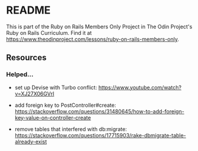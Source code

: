 # README

This is part of the Ruby on Rails Members Only Project in The Odin Project's Ruby on Rails Curriculum. Find it at https://www.theodinproject.com/lessons/ruby-on-rails-members-only.

## Resources

### Helped...
- set up Devise with Turbo conflict: https://www.youtube.com/watch?v=XJ27X06GVrI

- add foreign key to PostController#create: https://stackoverflow.com/questions/31480645/how-to-add-foreign-key-value-on-controller-create

- remove tables that interfered with db:migrate: https://stackoverflow.com/questions/17715903/rake-dbmigrate-table-already-exist
